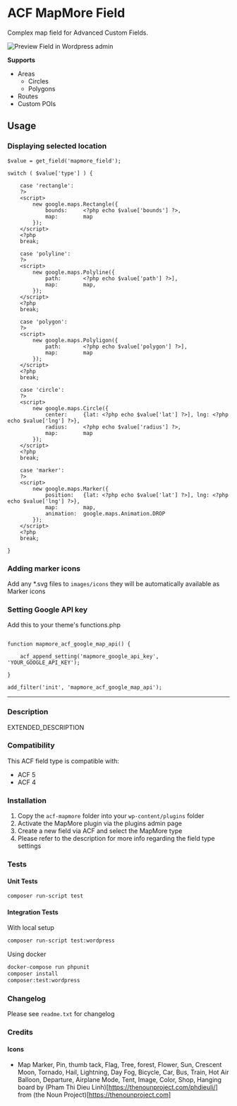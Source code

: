 # ACF MapMore Field

Complex map field for Advanced Custom Fields.

![Preview Field in Wordpress admin](https://raw.githubusercontent.com/sanatorium/acf-field-type-mapmore/master/screenshot.png)

**Supports**

- Areas
	- Circles
	- Polygons
- Routes
- Custom POIs

## Usage

### Displaying selected location


	$value = get_field('mapmore_field');

  	switch ( $value['type'] ) {

  		case 'rectangle': 
  		?>
  		<script>	
	      	new google.maps.Rectangle({
	      		bounds:     <?php echo $value['bounds'] ?>,
	      		map:        map
	      	});
		</script>
  		<?php
  		break;

      	case 'polyline':
		?>
		<script>	
	      	new google.maps.Polyline({
	      		path:       <?php echo $value['path'] ?>],
	      		map:        map,
	      	});
      	</script>
      	<?php
      	break;

      	case 'polygon':
		?>
		<script>	
	      	new google.maps.Polyligon({
	      		path:       <?php echo $value['polygon'] ?>],
	      		map:        map
	      	});
      	</script>
      	<?php
      	break;

      	case 'circle':
		?>
		<script>	
	      	new google.maps.Circle({
	      		center:     {lat: <?php echo $value['lat'] ?>], lng: <?php echo $value['lng'] ?>},
	      		radius:     <?php echo $value['radius'] ?>,
	      		map:        map
	      	});
      	</script>
      	<?php
      	break;

      	case 'marker':
		?>
		<script>	
	      	new google.maps.Marker({
	      		position:   {lat: <?php echo $value['lat'] ?>], lng: <?php echo $value['lng'] ?>},
	      		map:        map,
	      		animation:  google.maps.Animation.DROP
	      	});
      	</script>
      	<?php
      	break;

  	}


### Adding marker icons

Add any *.svg files to ``images/icons`` they will be automatically available as Marker icons


### Setting Google API key

Add this to your theme's functions.php

```

function mapmore_acf_google_map_api() {

	acf_append_setting('mapmore_google_api_key', 'YOUR_GOOGLE_API_KEY');

}

add_filter('init', 'mapmore_acf_google_map_api');
```

-----------------------

### Description

EXTENDED_DESCRIPTION

### Compatibility

This ACF field type is compatible with:
* ACF 5
* ACF 4

### Installation

1. Copy the `acf-mapmore` folder into your `wp-content/plugins` folder
2. Activate the MapMore plugin via the plugins admin page
3. Create a new field via ACF and select the MapMore type
4. Please refer to the description for more info regarding the field type settings


### Tests

#### Unit Tests

```sh
composer run-script test
```

#### Integration Tests

With local setup

```sh
composer run-script test:wordpress
```

Using docker
```sh
docker-compose run phpunit
composer install 
composer:test:wordpress
```



### Changelog
Please see `readme.txt` for changelog
### Credits

#### Icons

- Map Marker, Pin, thumb tack, Flag, Tree, forest, Flower, Sun, Crescent Moon, Tornado, Hail, Lightning, Day Fog, Bicycle, Car, Bus, Train, Hot Air Balloon, Departure, Airplane Mode, Tent, Image, Color, Shop, Hanging board by (Pham Thi Dieu Linh)[https://thenounproject.com/phdieuli/] from (the Noun Project)[https://thenounproject.com]




